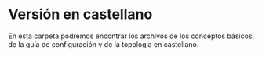 # Versión en castellano
En esta carpeta podremos encontrar los archivos de los conceptos básicos, de la guía de configuración y de la topologia en castellano.
